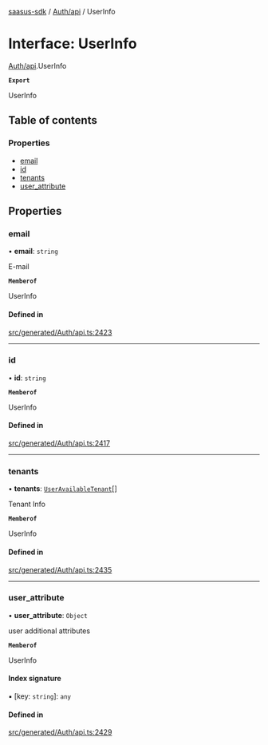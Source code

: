 [saasus-sdk](../README.md) / [Auth/api](../modules/Auth_api.md) / UserInfo

# Interface: UserInfo

[Auth/api](../modules/Auth_api.md).UserInfo

**`Export`**

UserInfo

## Table of contents

### Properties

- [email](Auth_api.UserInfo.md#email)
- [id](Auth_api.UserInfo.md#id)
- [tenants](Auth_api.UserInfo.md#tenants)
- [user\_attribute](Auth_api.UserInfo.md#user_attribute)

## Properties

### email

• **email**: `string`

E-mail

**`Memberof`**

UserInfo

#### Defined in

[src/generated/Auth/api.ts:2423](https://github.com/saasus-platform/saasus-sdk-javascript/blob/997c544/src/generated/Auth/api.ts#L2423)

___

### id

• **id**: `string`

**`Memberof`**

UserInfo

#### Defined in

[src/generated/Auth/api.ts:2417](https://github.com/saasus-platform/saasus-sdk-javascript/blob/997c544/src/generated/Auth/api.ts#L2417)

___

### tenants

• **tenants**: [`UserAvailableTenant`](Auth_api.UserAvailableTenant.md)[]

Tenant Info

**`Memberof`**

UserInfo

#### Defined in

[src/generated/Auth/api.ts:2435](https://github.com/saasus-platform/saasus-sdk-javascript/blob/997c544/src/generated/Auth/api.ts#L2435)

___

### user\_attribute

• **user\_attribute**: `Object`

user additional attributes

**`Memberof`**

UserInfo

#### Index signature

▪ [key: `string`]: `any`

#### Defined in

[src/generated/Auth/api.ts:2429](https://github.com/saasus-platform/saasus-sdk-javascript/blob/997c544/src/generated/Auth/api.ts#L2429)
